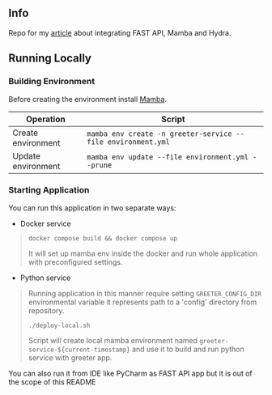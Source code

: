 ## Info

Repo for my [article](https://dzone.com/articles/snake-based-rest-api) about integrating FAST API, Mamba and Hydra.

## Running Locally 

### Building Environment

Before creating the environment install [Mamba](https://mamba.readthedocs.io/en/latest/).

| Operation          | Script                                                       |
|--------------------|--------------------------------------------------------------|
| Create environment | `mamba env create -n greeter-service --file environment.yml` |
| Update environment | `mamba env update --file environment.yml --prune`            |

### Starting Application

You can run this application in two separate ways:

* Docker service

> `docker compose build && docker compose up`
>
> It will set up mamba env inside the docker and run whole application with preconfigured settings.

* Python service

> Running application in this manner require setting `GREETER_CONFIG_DIR` environmental variable
> it represents path to a 'config' directory from repository.
>
>`./deploy-local.sh`
>
> Script will create local mamba environment named `greeter-service-${current-timestamp}`
> and use it to build and run python service with greeter app.


You can also run it from IDE like PyCharm as FAST API app but it is out of the scope of this README




